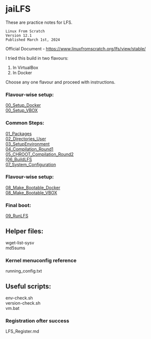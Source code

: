 # jaiLFS

These are practice notes for LFS.

```
Linux From Scratch
Version 12.1
Published March 1st, 2024
```
Official Document - https://www.linuxfromscratch.org/lfs/view/stable/  


I tried this build in two flavours:
1. In VirtualBox
2. In Docker 

Choose any one flavour and proceed with instructions.


### Flavour-wise setup:  
[00_Setup_Docker](00_Setup_Docker.md)  
[00_Setup_VBOX](00_Setup_VBOX.md)  

### Common Steps:  
[01_Packages](01_Packages.md)  
[02_Directories_User](02_Directories_User.md)  
[03_SetupEnvironment](03_SetupEnvironment.md)  
[04_Compilation_Round1](04_Compilation_Round1.md)  
[05_CHROOT_Compilation_Round2](05_CHROOT_Compilation_Round2.md)  
[(06_BuildLFS](06_BuildLFS.md)  
[07_System_Configuration](07_System_Configuration.md)  

### Flavour-wise setup:  
[08_Make_Bootable_Docker](08_Make_Bootable_Docker.md)  
[08_Make_Bootable_VBOX](08_Make_Bootable_VBOX.md)  

### Final boot:  
[09_RunLFS](09_RunLFS.md)  

## Helper files:  
wget-list-sysv  
md5sums  

### Kernel menuconfig reference
running_config.txt


## Useful scripts:  
env-check.sh  
version-check.sh  
vm.bat

### Registration ofter success
LFS_Register.md



